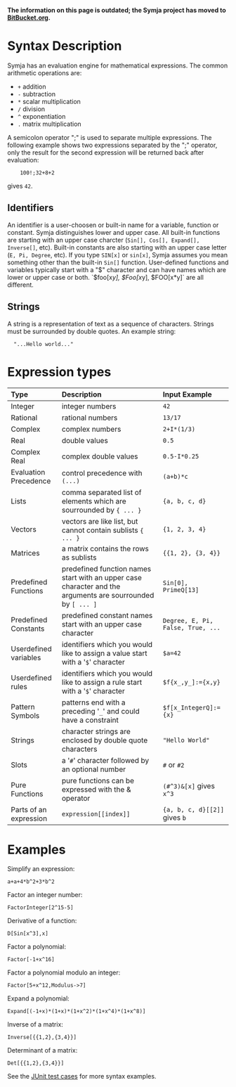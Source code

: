 **The information on this page is outdated; the Symja project has moved to [BitBucket.org](https://bitbucket.org/axelclk/symja_android_library).**



# Syntax Description #
Symja has an evaluation engine for mathematical expressions. The common arithmetic operations are:
  * `+` addition
  * `-` subtraction
  * `*` scalar multiplication
  * `/` division
  * `^` exponentiation
  * `.` matrix multiplication

A semicolon operator ";" is used to separate multiple expressions. The following example shows two expressions separated by the ";" operator, only the result for the second expression will be returned back after evaluation:
```
    100!;32+8+2
```
gives `42`.

## Identifiers ##
An identifier is a user-choosen or built-in name for a variable, function or constant. Symja distinguishes lower and upper case. All built-in functions are starting with an upper case charcter (`Sin[], Cos[], Expand[], Inverse[]`, etc). Built-in constants are also starting with an upper case letter (`E, Pi, Degree`, etc). If you type `SIN[x]` or `sin[x]`, Symja assumes you mean something other than the built-in `Sin[]` function. User-defined functions and variables typically start with a "$" character and can have names which are lower or upper case or both. `$foo[x*y], $Foo[x*y], $FOO[x*y]` are all different.

## Strings ##
A string is a representation of text as a sequence of characters. Strings must be surrounded by double quotes. An example string:
```
  "...Hello world..." 
```

# Expression types #

| **Type**	| **Description**	 | **Input Example** |
|:---------|:-----------------|:------------------|
|Integer	  |integer numbers 	 |` 42 `             |
|Rational	 |rational numbers 	|` 13/17 `          |
|Complex	  |complex numbers 	 |` 2+I*(1/3) `      |
|Real	     |double values 	   |` 0.5 `            |
|Complex Real	|complex double values 	|` 0.5-I*0.25 `     |
|Evaluation Precedence	|control precedence with ` (...) `|` (a+b)*c `        |
|Lists	    |comma separated list of elements which are sourrounded by ` { ... } `|` {a, b, c, d} `   |
|Vectors	  |vectors are like list, but cannot contain sublists ` { ... } `|` {1, 2, 3, 4} `   |
|Matrices	 |a matrix contains the rows as sublists 	|` {{1, 2}, {3, 4}} `|
|Predefined Functions	|predefined function names start with an upper case character and the arguments are sourrounded by ` [ ... ] `|` Sin[0], PrimeQ[13] `|
|Predefined Constants	|predefined constant names start with an upper case character 	|`Degree, E, Pi, False, True, ...`|
|Userdefined variables	|identifiers which you would like to assign a value start with a '`$`' character	|` $a=42 `          |
|Userdefined rules	|identifiers which you would like to assign a rule start with a '`$`' character |` $f{x_,y_]:={x,y} `|
|Pattern Symbols	|patterns end with a preceding '`_`' and could have a constraint 	|` $f[x_IntegerQ]:={x} `|
|Strings	  |character strings are enclosed by double quote characters 	|`"Hello World"`    |
|Slots	    |a '`#`' character followed by an optional number 	|`#` or `#2`        |
|Pure Functions	|pure functions can be expressed with the & operator 	|`(#^3)&[x]` gives `x^3`|
|Parts of an expression	|` expression[[index]] `|`{a, b, c, d}[[2]]` gives `b`|


# Examples #

Simplify an expression:
```
a+a+4*b^2+3*b^2
```

Factor an integer number:
```
FactorInteger[2^15-5]
```

Derivative of a function:
```
D[Sin[x^3],x]
```

Factor a polynomial:
```
Factor[-1+x^16]
```

Factor a polynomial modulo an integer:
```
Factor[5+x^12,Modulus->7]
```

Expand a polynomial:
```
Expand[(-1+x)*(1+x)*(1+x^2)*(1+x^4)*(1+x^8)]
```

Inverse of a matrix:
```
Inverse[{{1,2},{3,4}}]
```

Determinant of a matrix:
```
Det[{{1,2},{3,4}}]
```

See the [JUnit test cases](http://symja.googlecode.com/svn/trunk/matheclipse-core/src/test/java/org/matheclipse/core/system/SystemTestCase.java) for more syntax examples.